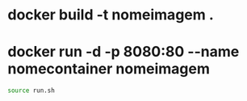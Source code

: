 # docker build -t nomeimagem .

# docker run -d -p 8080:80 --name nomecontainer nomeimagem

```bash
source run.sh
```